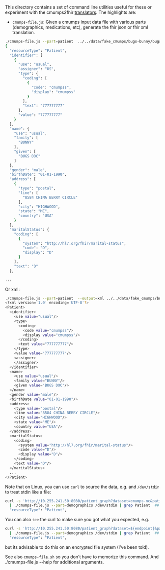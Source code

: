 This directory contains a set of command line utilities useful for these or experiment with the cmumps2fhir [translators](../translate).
The highlights are:

* `cmumps-file.js`: Given a cmumps input data file with various parts (demographics, medications, etc), generate the fhir json or
  fhir xml translation.

```bash
./cmumps-file.js --part=patient  ../../data/fake_cmumps/bugs-bunny/bugs-bunny.jsonld 
{
  "resourceType": "Patient",
  "identifier": [
    {
      "use": "usual",
      "assigner": "US",
      "type": {
        "coding": [
          {
            "code": "cmumpss",
            "display": "cmumpss"
          }
        ],
        "text": "777777777"
      },
      "value": "777777777"
    }
  ],
  "name": {
    "use": "usual",
    "family": [
      "BUNNY"
    ],
    "given": [
      "BUGS DOC"
    ]
  },
  "gender": "male",
  "birthDate": "01-01-1990",
  "address": [
    {
      "type": "postal",
      "line": [
        "8584 CHINA BERRY CIRCLE"
      ],
      "city": "HIGHWOOD",
      "state": "ME",
      "country": "USA"
    }
  ],
  "maritalStatus": {
    "coding": [
      {
        "system": "http://hl7.org/fhir/marital-status",
        "code": "D",
        "display": "D"
      }
    ],
    "text": "D"
  },

...
```

Or xml:

```bash
./cmumps-file.js --part=patient  --output=xml ../../data/fake_cmumps/bugs-bunny/bugs-bunny.jsonld 
<?xml version='1.0' encoding='UTF-8'?>
<Patient>
  <identifier>
    <use value="usual"/>
    <type>
      <coding>
        <code value="cmumpss"/>
        <display value="cmumpss"/>
      </coding>
      <text value="777777777"/>
    </type>
    <value value="777777777"/>
    <assigner>
    </assigner>
  </identifier>
  <name>
    <use value="usual"/>
    <family value="BUNNY"/>
    <given value="BUGS DOC"/>
  </name>
  <gender value="male"/>
  <birthDate value="01-01-1990"/>
  <address>
    <type value="postal"/>
    <line value="8584 CHINA BERRY CIRCLE"/>
    <city value="HIGHWOOD"/>
    <state value="ME"/>
    <country value="USA"/>
  </address>
  <maritalStatus>
    <coding>
      <system value="http://hl7.org/fhir/marital-status"/>
      <code value="D"/>
      <display value="D"/>
    </coding>
    <text value="D"/>
  </maritalStatus>
  ...
</Patient>
```

Note that on Linux, you can use `curl` to source the data, e.g. and `/dev/stdin` to treat stdin like a file:

```bash
curl -s 'http://10.255.241.50:8080/patient_graph?dataset=cmumps-nc&patientid=1000004&datatype=all' \
  | ./cmumps-file.js --part=demographics /dev/stdin | grep Patient  ## remove the grep to see the result
  "resourceType": "Patient",
```

You can also `tee` the curl to make sure you got what you expected, e.g.


```bash
curl -s 'http://10.255.241.50:8080/patient_graph?dataset=${endpoint}&patientid=1000004&datatype=all' \ tee 10000004.jsonld |
  | ./cmumps-file.js --part=demographics /dev/stdin | grep Patient  ## remove the grep to see the result
  "resourceType": "Patient",
```

but its advisable to do this on an encrypted file system (I've been told).

See also `cmumps-file.sh` so you don't have to memorize this command. And ./cmumps-file.js --help for additional arguments.
